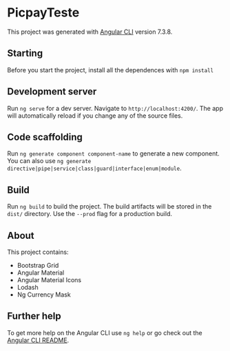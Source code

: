 # PicpayTeste

This project was generated with [Angular CLI](https://github.com/angular/angular-cli) version 7.3.8.


## Starting
Before you start the project, install all the dependences with `npm install`

## Development server

Run `ng serve` for a dev server. Navigate to `http://localhost:4200/`. The app will automatically reload if you change any of the source files.

## Code scaffolding

Run `ng generate component component-name` to generate a new component. You can also use `ng generate directive|pipe|service|class|guard|interface|enum|module`.

## Build

Run `ng build` to build the project. The build artifacts will be stored in the `dist/` directory. Use the `--prod` flag for a production build.

## About

This project contains:

- Bootstrap Grid
- Angular Material
- Angular Material Icons
- Lodash
- Ng Currency Mask

## Further help

To get more help on the Angular CLI use `ng help` or go check out the [Angular CLI README](https://github.com/angular/angular-cli/blob/master/README.md).
